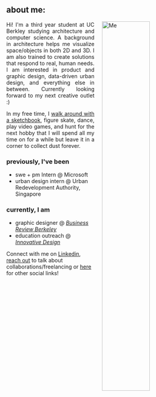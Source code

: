 ## about me:

<img style="float:right;padding-left:20px;padding-bottom:20px" src="images/me.jpg" width="50%" alt="Me" /> 

<p style="text-align: justify">
Hi! I'm a third year student at UC Berkley studying architecture and computer science. A background in architecture helps me visualize space/objects in both 2D and 3D. I am also trained to create solutions that respond to real, human needs. I am interested in product and graphic design, data-driven urban design, and everything else in between. Currently looking forward to my next creative outlet :)
 </p>

<p style="text-align: justify">
In my free time, I <a href="http://www.urbansketchers.org/">walk around with a sketchbook</a>, figure skate,  dance, play video games, and hunt for the next hobby that I will spend all my time on for a while but leave it in a corner to collect dust forever.
</p>


### previously, I've been
- swe + pm Intern @ Microsoft
- urban design intern @ Urban Redevelopment Authority, Singapore

### currently, I am
- graphic designer @ *[Business Review Berkeley](https://businessreview.berkeley.edu/)*
- education outreach @ *[Innovative Design](https://innovativedesign.club/)*

Connect with me on [Linkedin](https://www.linkedin.com/in/jennylmchen/), [reach out](mailto:jchenlm@gmail.com) to talk about collaborations/freelancing or [here](https://jennychen.design/contact) for other social links!
